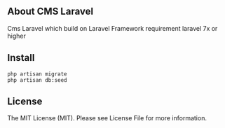 ## About CMS Laravel
Cms Laravel which build on Laravel Framework
requirement 
laravel 7x or higher

## Install

```shell script
php artisan migrate
php artisan db:seed
```

## License
The MIT License (MIT). Please see License File for more information.
